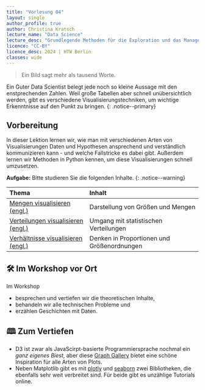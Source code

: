 ```yaml
---
title: "Vorlesung 04"
layout: single
author_profile: true
author: Christina Kratsch
lecture_name: "Data Science"
lecture_desc: "Grundlegende Methoden für die Exploration und das Management von Daten."
licence: "CC-BY"
licence_desc: 2024 | HTW Berlin 
classes: wide
---
```


> Ein Bild sagt mehr als tausend Worte.

Ein Guter Data Scientist belegt jede noch so kleine Aussage mit den enstprechenden Zahlen. Weil große Tabellen aber schnell unübersichtlich werden, gibt es verschiedene Visualisierungstechniken, um wichtige Erkenntnisse auf den Punkt zu bringen.
{: .notice--primary}

## Vorbereitung

In dieser Lektion lernen wir, wie man mit verschiedenen Arten von Visualisierungen Daten und Hypothesen ansprechend und verständlich kommunizieren kann - und welche Fallstricke es dabei gibt. Außerdem lernen wir Methoden in Python kennen, um diese Visualisierungen schnell umzusetzen.

**Aufgabe:** Bitte studieren Sie die folgenden Inhalte.
{: .notice--warning} 

| Thema | Inhalt | 
| :------------- |  :---------- |
| [Mengen visualisieren (engl.)](/modules/09-visualization-quantities/index.md) |  Darstellung von Größen und Mengen | 
| [Verteilungen visualisieren (engl.)](/modules/10-visualization-distributions/index.md) |  Umgang mit statistischen Verteilungen | 
| [Verhältnisse visualisieren (engl.)](/modules/11-visualization-proportions/index.md) |  Denken in Proportionen und Größenordnungen | 

## 🛠 Im Workshop vor Ort

Im Workshop 
* besprechen und vertiefen wir die theoretischen Inhalte,
* behandeln wir alle technischen Probleme und
* erzählen Geschichten mit Daten.


## 🕮 Zum Vertiefen

* D3 ist zwar als JavaScirpt-basierte Programmiersprache nochmal ein *ganz eigenes Biest*, aber diese [Graph Gallery](https://d3-graph-gallery.com/) bietet eine schöne Inspiration für alle Arten von Plots.
* Neben Matplotlib gibt es mit [plotly](https://github.com/plotly/plotly.py) und [seaborn](https://seaborn.pydata.org/) zwei Bibliotheken, die ebenfalls sehr weit verbreitet sind. Für beide gibt es unzählige Tutorials online.